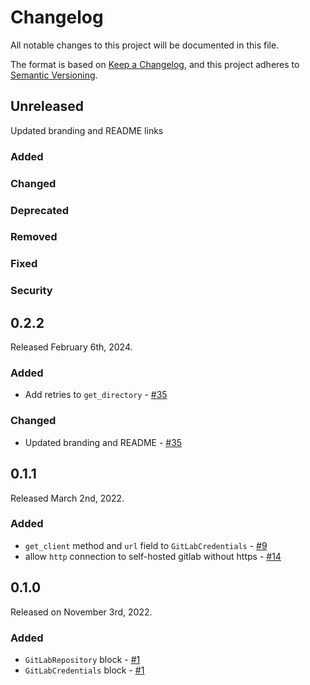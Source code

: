 # Changelog

All notable changes to this project will be documented in this file.

The format is based on [Keep a Changelog](https://keepachangelog.com/en/1.0.0/),
and this project adheres to [Semantic Versioning](https://semver.org/spec/v2.0.0.html).

## Unreleased

Updated branding and README links

### Added

### Changed

### Deprecated

### Removed

### Fixed

### Security

## 0.2.2

Released February 6th, 2024.

### Added
- Add retries to `get_directory` - [#35](https://github.com/PrefectHQ/prefect-gitlab/pull/35)

### Changed
- Updated branding and README - [#35](https://github.com/PrefectHQ/prefect-gitlab/pull/35)

## 0.1.1

Released March 2nd, 2022.

### Added

- `get_client` method and `url` field to `GitLabCredentials` - [#9](https://github.com/PrefectHQ/prefect-gitlab/pull/9)
- allow `http` connection to self-hosted gitlab without https - [#14](https://github.com/PrefectHQ/prefect-gitlab/pull/14)

## 0.1.0

Released on November 3rd, 2022.

### Added

- `GitLabRepository` block - [#1](https://github.com/PrefectHQ/prefect-gitlab/pull/1)
- `GitLabCredentials` block - [#1](https://github.com/PrefectHQ/prefect-gitlab/pull/1)
